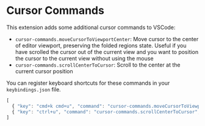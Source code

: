# Cursor Commands

This extension adds some additional cursor commands to VSCode:

- `cursor-commands.moveCursorToViewportCenter`: Move cursor to the center of editor viewport, preserving the folded regions state. Useful if you have scrolled the cursor out of the current view and you want to position the cursor to the current view without using the mouse
- `cursor-commands.scrollCenterToCursor`: Scroll to the center at the current cursor position

You can register keyboard shortcuts for these commands in your `keybindings.json` file.

```js
[
  { "key": "cmd+k cmd+u", "command": "cursor-commands.moveCursorToViewportCenter", "when": "editorTextFocus" },
  { "key": "ctrl+u", "command": "cursor-commands.scrollCenterToCursor", "when": "editorTextFocus" },
]
```
